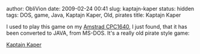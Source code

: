 author: ObliVion
date: 2009-02-24 00:41
slug: kaptajn-kaper
status: hidden
tags: DOS, game, Java, Kaptajn Kaper, Old, pirates
title: Kaptajn Kaper


I used to play this game on my [Amstrad
CPC1640](http://www.old-computers.com/MUSEUM/computer.asp?c=19&st=1), I
just found, that it has been converted to JAVA, from MS-DOS. It's a
really old pirate style game:

[Kaptajn Kaper](http://www.javakaper.dk/)
